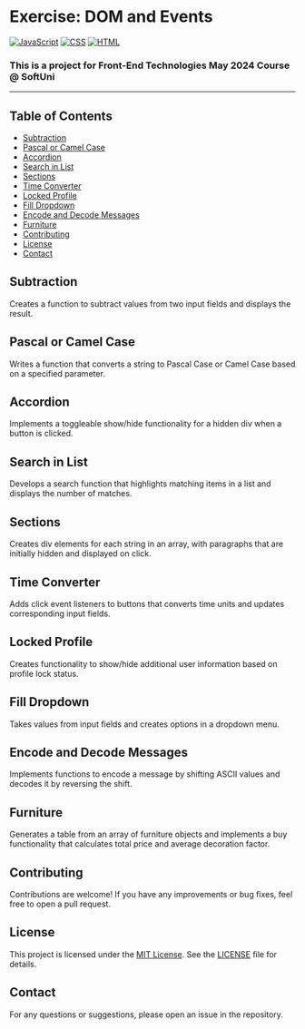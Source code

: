 # Exercise: DOM and Events
[![JavaScript](https://img.shields.io/badge/Made%20with-JavaScript-F7DF1E.svg)](https://developer.mozilla.org/en-US/docs/Web/JavaScript)
[![CSS](https://img.shields.io/badge/Made%20with-CSS-1572B6.svg)](https://developer.mozilla.org/en-US/docs/Web/CSS)
[![HTML](https://img.shields.io/badge/Made%20with-HTML-E34F26.svg)](https://developer.mozilla.org/en-US/docs/Web/HTML)

### This is a project for Front-End Technologies May 2024 Course @ SoftUni
---

## Table of Contents
- [Subtraction](#subtraction)
- [Pascal or Camel Case](#pascal-or-camel-case)
- [Accordion](#accordion)
- [Search in List](#search-in-list)
- [Sections](#sections)
- [Time Converter](#time-converter)
- [Locked Profile](#locked-profile)
- [Fill Dropdown](#fill-dropdown)
- [Encode and Decode Messages](#encode-and-decode-messages)
- [Furniture](#furniture)
- [Contributing](#Contributing)
- [License](#License)
- [Contact](#Contact)

## Subtraction
Creates a function to subtract values from two input fields and displays the result.

## Pascal or Camel Case
Writes a function that converts a string to Pascal Case or Camel Case based on a specified parameter.

## Accordion
Implements a toggleable show/hide functionality for a hidden div when a button is clicked.

## Search in List
Develops a search function that highlights matching items in a list and displays the number of matches.

## Sections
Creates div elements for each string in an array, with paragraphs that are initially hidden and displayed on click.

## Time Converter
Adds click event listeners to buttons that converts time units and updates corresponding input fields.

## Locked Profile
Creates functionality to show/hide additional user information based on profile lock status.

## Fill Dropdown
Takes values from input fields and creates options in a dropdown menu.

## Encode and Decode Messages
Implements functions to encode a message by shifting ASCII values and decodes it by reversing the shift.

## Furniture
Generates a table from an array of furniture objects and implements a buy functionality that calculates total price and average decoration factor.

## Contributing
Contributions are welcome! If you have any improvements or bug fixes, feel free to open a pull request.

## License
This project is licensed under the [MIT License](LICENSE). See the [LICENSE](LICENSE) file for details.

## Contact
For any questions or suggestions, please open an issue in the repository.

